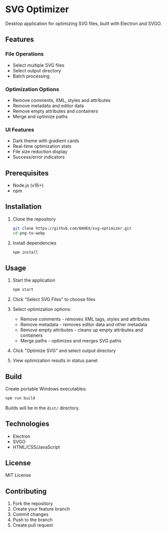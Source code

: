 # SVG Optimizer

Desktop application for optimizing SVG files, built with Electron and SVGO.

## Features

### File Operations
- Select multiple SVG files
- Select output directory
- Batch processing

### Optimization Options
- Remove comments, XML, styles and attributes
- Remove metadata and editor data
- Remove empty attributes and containers
- Merge and optimize paths

### UI Features
- Dark theme with gradient cards
- Real-time optimization stats
- File size reduction display
- Success/error indicators

## Prerequisites

- Node.js (v16+)
- npm

## Installation

1. Clone the repository
   ```bash
   git clone https://github.com/66HEX/svg-optimizer.git
   cd png-to-webp
   ```

2. Install dependencies
   ```bash
   npm install
   ```

## Usage

1. Start the application
   ```bash
   npm start
   ```

2. Click "Select SVG Files" to choose files
3. Select optimization options:
   * Remove comments - removes XML tags, styles and attributes
   * Remove metadata - removes editor data and other metadata
   * Remove empty attributes - cleans up empty attributes and containers
   * Merge paths - optimizes and merges SVG paths
4. Click "Optimize SVG" and select output directory
5. View optimization results in status panel

## Build

Create portable Windows executables:
```bash
npm run build
```

Builds will be in the `dist/` directory.

## Technologies

- Electron
- SVGO
- HTML/CSS/JavaScript

## License

MIT License

## Contributing

1. Fork the repository
2. Create your feature branch
3. Commit changes
4. Push to the branch
5. Create pull request
